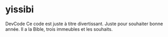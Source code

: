 # yissibi
DevCode
Ce code est juste à titre divertissant. Juste pour souhaiter bonne année.
Il a la Bible, trois immeubles et les souhaits.
